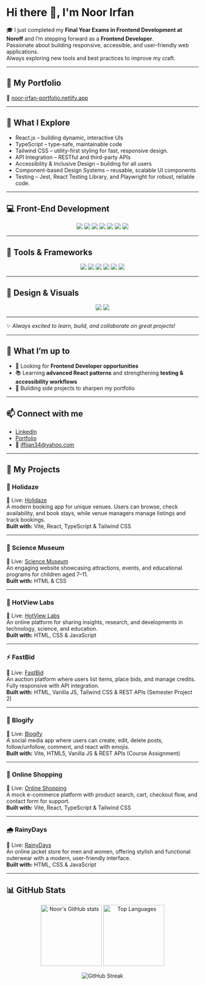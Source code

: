 # Hi there 👋, I'm Noor Irfan  

🎓 I just completed my **Final Year Exams in Frontend Development at Noroff** and I’m stepping forward as a **Frontend Developer**.  
 Passionate about building responsive, accessible, and user-friendly web applications.  
 Always exploring new tools and best practices to improve my craft.  

---

## 🎨 My Portfolio  
🔗 [noor-irfan-portfolio.netlify.app](https://noor-irfan.netlify.app)  

---

## 🌿 What I Explore  
- React.js – building dynamic, interactive UIs  
- TypeScript – type-safe, maintainable code  
- Tailwind CSS – utility-first styling for fast, responsive design.  
- API Integration – RESTful and third-party APIs  
- Accessibility & Inclusive Design – building for all users  
- Component-based Design Systems – reusable, scalable UI components  
- Testing – Jest, React Testing Library, and Playwright for robust, reliable code.  

---

## 💻 Front-End Development  
<p align="center">
  <img src="https://img.shields.io/badge/React-61DAFB?style=for-the-badge&logo=react&logoColor=black" />
  <img src="https://img.shields.io/badge/Next.js-000000?style=for-the-badge&logo=next.js&logoColor=white" />
  <img src="https://img.shields.io/badge/TypeScript-3178C6?style=for-the-badge&logo=typescript&logoColor=white" />
  <img src="https://img.shields.io/badge/JavaScript-F7DF1E?style=for-the-badge&logo=javascript&logoColor=black" />
  <img src="https://img.shields.io/badge/HTML5-E34F26?style=for-the-badge&logo=html5&logoColor=white" />
  <img src="https://img.shields.io/badge/CSS3-1572B6?style=for-the-badge&logo=css3&logoColor=white" />
  <img src="https://img.shields.io/badge/TailwindCSS-38B2AC?style=for-the-badge&logo=tailwind-css&logoColor=white" />
</p>

---

## 🧰 Tools & Frameworks  
<p align="center">
  <img src="https://img.shields.io/badge/Vite-646CFF?style=for-the-badge&logo=vite&logoColor=white" />
  <img src="https://img.shields.io/badge/Vitest-6E9F18?style=for-the-badge&logo=vitest&logoColor=white" />
  <img src="https://img.shields.io/badge/Playwright-2EAD33?style=for-the-badge&logo=playwright&logoColor=white" />
  <img src="https://img.shields.io/badge/GitHub-181717?style=for-the-badge&logo=github&logoColor=white" />
  <img src="https://img.shields.io/badge/VS%20Code-007ACC?style=for-the-badge&logo=visual-studio-code&logoColor=white" />
  <img src="https://img.shields.io/badge/Sass-CC6699?style=for-the-badge&logo=sass&logoColor=white" />
</p>

---

## 🎨 Design & Visuals  
<p align="center">
  <img src="https://img.shields.io/badge/Figma-F24E1E?style=for-the-badge&logo=figma&logoColor=white" />
  <img src="https://img.shields.io/badge/Canva-00C4CC?style=for-the-badge&logo=canva&logoColor=white" />
</p>

---

✨ *Always excited to learn, build, and collaborate on great projects!*  

---

## 🌱 What I’m up to  
- 🌟 Looking for **Frontend Developer opportunities**  
- 📚 Learning **advanced React patterns** and strengthening **testing & accessibility workflows**  
- 🎯 Building side projects to sharpen my portfolio  

---

## 📫 Connect with me  
- [LinkedIn](https://www.linkedin.com/in/noor-irfan-03b2202a2/)  
- [Portfolio](https://noor-irfan.netlify.app)  
- 📧 iffijan34@yahoo.com 

---

## 🚀 My Projects  

### 🏡 Holidaze  
🔗 Live: [Holidaze](https://noor807holidaze.netlify.app)  
A modern booking app for unique venues. Users can browse, check availability, and book stays, while venue managers manage listings and track bookings.  
**Built with:** Vite, React, TypeScript & Tailwind CSS  

---

### 🧪 Science Museum  
🔗 Live: [Science Museum](https://lillestrom-smuseum.netlify.app)  
An engaging website showcasing attractions, events, and educational programs for children aged 7–11.  
**Built with:** HTML & CSS  

---

### 🔬 HotView Labs  
🔗 Live: [HotView Labs](https://pagehotviewlabs.netlify.app)  
An online platform for sharing insights, research, and developments in technology, science, and education.  
**Built with:** HTML, CSS & JavaScript  

---

### ⚡ FastBid  
🔗 Live: [FastBid](https://2fast2bid.netlify.app)  
An auction platform where users list items, place bids, and manage credits. Fully responsive with API integration.  
**Built with:** HTML, Vanilla JS, Tailwind CSS & REST APIs (Semester Project 2)  

---

### 📝 Blogify  
🔗 Live: [Blogify](https://blogify-cajs2.netlify.app/auth/login/)  
A social media app where users can create, edit, delete posts, follow/unfollow, comment, and react with emojis.  
**Built with:** Vite, HTML5, Vanilla JS & REST APIs (Course Assignment)  

---

### 🛒 Online Shopping  
🔗 Live: [Online Shopping](https://nortombet.netlify.app)  
A mock e-commerce platform with product search, cart, checkout flow, and contact form for support.  
**Built with:** Vite, React, TypeScript & Tailwind CSS  

---

### 🌧 RainyDays  
🔗 Live: [RainyDays](https://noroff-rainydays.netlify.app)  
An online jacket store for men and women, offering stylish and functional outerwear with a modern, user-friendly interface.  
**Built with:** HTML, CSS & JavaScript  



---

## 📊 GitHub Stats  

<p align="center">
  <img src="https://github-readme-stats.vercel.app/api?username=Noor807&show_icons=true&theme=radical" alt="Noor's GitHub stats" height="160" />
  <img src="https://github-readme-stats.vercel.app/api/top-langs/?username=Noor807&layout=compact&theme=radical" alt="Top Languages" height="160" />
</p>

<p align="center">
  <img src="https://streak-stats.demolab.com?user=Noor807&theme=radical&hide_border=true" alt="GitHub Streak" />
</p>

